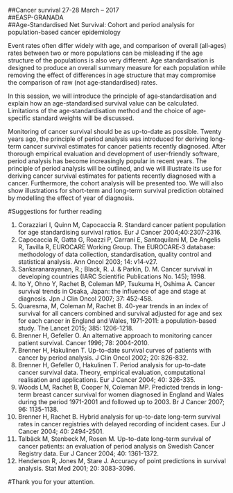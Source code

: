 ##Cancer survival 27-28 March – 2017  
##EASP-GRANADA  
##Age-Standardised Net Survival: Cohort and period analysis for population-based cancer epidemiology  

Event rates often differ widely with age, and comparison of overall (all‐ages) rates between two or more populations can be misleading
if the age structure of the populations is also very different. Age standardisation is designed to produce an overall summary measure
for each population while removing the effect of differences in age structure that may compromise the comparison of raw (not age‐standardised) rates.  
 
In this session, we will introduce the principle of age‐standardisation and explain how an age-standardised survival value can be calculated.
Limitations of the age‐standardisation method and the choice of age‐specific standard weights will be discussed.   

Monitoring of cancer survival should be as up-to-date as possible. Twenty years ago, the principle of period analysis was introduced for deriving 
long-term cancer survival estimates for cancer patients recently diagnosed. After thorough empirical evaluation and development of user-friendly
software, period analysis has become increasingly popular in recent years. The principle of period analysis will be outlined, and we will illustrate
its use for deriving cancer survival estimates for patients recently diagnosed with a cancer. Furthermore, the cohort analysis will be presented too.
We will also show illustrations for short-term and long-term survival prediction obtained by modelling the effect of year of diagnosis.  

#Suggestions for further reading  

1.	Corazziari I, Quinn M, Capocaccia R. Standard cancer patient population for age standardising survival ratios. Eur J Cancer 2004;40:2307‐2316.   
2.	Capocaccia R, Gatta G, Roazzi P, Carrani E, Santaquilani M, De Angelis R, Tavilla R, EUROCARE Working Group. The EUROCARE‐3 database: 
        methodology of data collection, standardisation, quality control and statistical analysis. Ann Oncol 2003; 14: v14‐v27.    
3.	Sankaranarayanan, R.; Black, R. J. & Parkin, D. M. Cancer survival in developing countries (IARC Scientific Publications No. 145); 1998.   
4.	Ito Y, Ohno Y, Rachet B, Coleman MP, Tsukuma H, Oshima A. Cancer survival trends in Osaka, Japan: the influence of age and stage at diagnosis. 
        Jpn J Clin Oncol 2007; 37: 452‐458.   
5.	Quaresma, M, Coleman M, Rachet B. 40-year trends in an index of survival for all cancers combined and survival adjusted for age and sex for
        each cancer in England and Wales, 1971-2011: a population-based study. The Lancet 2015; 385: 1206-1218.   
6.	Brenner H, Gefeller O. An alternative approach to monitoring cancer patient survival. Cancer 1996; 78: 2004-2010.  
7.	Brenner H, Hakulinen T. Up-to-date survival curves of patients with cancer by period analysis. J Clin Oncol 2002; 20: 826-832.  
8.	Brenner H, Gefeller O, Hakulinen T. Period analysis for up-to-date cancer survival data. Theory, empirical evaluation, computational realisation
        and applications. Eur J Cancer 2004; 40: 326-335.  
9.	Woods LM, Rachet B, Cooper N, Coleman MP. Predicted trends in long-term breast cancer survival for women diagnosed in England and Wales during 
        the period 1971-2001 and followed up to 2003. Br J Cancer 2007; 96: 1135-1138.  
10.	Brenner H, Rachet B. Hybrid analysis for up-to-date long-term survival rates in cancer registries with delayed recording of incident cases. 
        Eur J Cancer 2004; 40: 2494-2501.   
11.	Talbäck M, Stenbeck M, Rosen M. Up-to-date long-term survival of cancer patients: an evaluation of period analysis on Swedish Cancer 
        Registry data. Eur J Cancer 2004; 40: 1361-1372.  
12.	Henderson R, Jones M, Stare J. Accuracy of point predictions in survival analysis. Stat Med 2001; 20: 3083-3096.  

#Thank you for your attention.   
